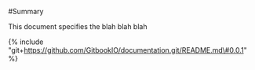 \#Summary

This document specifies the blah blah blah

{% include "git+https://github.com/GitbookIO/documentation.git/README.md\#0.0.1" %}



